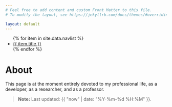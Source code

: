 ```yaml
---
# Feel free to add content and custom Front Matter to this file.
# To modify the layout, see https://jekyllrb.com/docs/themes/#overriding-theme-defaults

layout: default
---
```


<ul>
   {% for item in site.data.navlist %}
      <li><a href="{{ item.url }}">{{ item.title }}</a></li>
   {% endfor %}
</ul>

# About

This page is at the moment entirely devoted to my professional life, as a developer, as a researcher, and as a professor.

> **Note:** Last updated: {{ "now" | date: "%Y-%m-%d %H:%M" }}.
